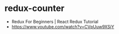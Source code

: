 # redux-counter
- Redux For Beginners | React Redux Tutorial
- https://www.youtube.com/watch?v=CVpUuw9XSjY
